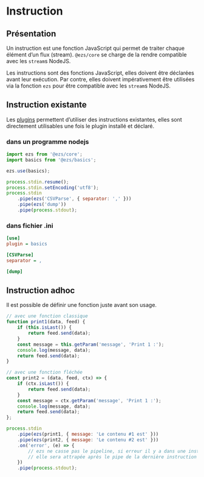 # Instruction

## Présentation

Un instruction est une fonction JavaScript qui permet de traiter chaque élément
d’un flux (stream). `@ezs/core` se charge de la rendre compatible avec les
`stream`s NodeJS.

Les instructions sont des fonctions JavaScript, elles doivent être déclarées
avant leur exécution. Par contre, elles doivent impérativement être utilisées
via la fonction `ezs` pour être compatible avec les `stream`s NodeJS.

## Instruction existante

Les [plugins](plugins.md) permettent d’utiliser des instructions existantes,
elles sont directement utilisables une fois le plugin installé et déclaré.

### dans un programme nodejs

```js
import ezs from '@ezs/core';
import basics from '@ezs/basics';

ezs.use(basics);

process.stdin.resume();
process.stdin.setEncoding('utf8');
process.stdin
    .pipe(ezs('CSVParse', { separator: ',' }))
    .pipe(ezs('dump'))
    .pipe(process.stdout);
```

### dans fichier .ini

```ini
[use]
plugin = basics

[CSVParse]
separator = ,

[dump]
```

## Instruction adhoc

Il est possible de définir une fonction juste avant son usage.

```js
// avec une fonction classique
function print1(data, feed) {
    if (this.isLast()) {
        return feed.send(data);
    }
    const message = this.getParam('message', 'Print 1 :');
    console.log(message, data);
    return feed.send(data);
}

// avec une fonction fléchée
const print2 = (data, feed, ctx) => {
    if (ctx.isLast()) {
        return feed.send(data);
    }
    const message = ctx.getParam('message', 'Print 1 :');
    console.log(message, data);
    return feed.send(data);
};

process.stdin
    .pipe(ezs(print1, { message: 'Le contenu #1 est' }))
    .pipe(ezs(print2, { message: 'Le contenu #2 est' }))
    .on('error', (e) => {
        // ezs ne casse pas le pipeline, si erreur il y a dans une instrucion ezs
        // elle sera attrapée après le pipe de la dernière instruction
    })
    .pipe(process.stdout);
```
